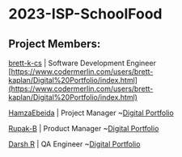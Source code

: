 # 2023-ISP-SchoolFood

## Project Members:
[brett-k-cs](https://github.com/brett-k-cs) | Software Development Engineer  
[https://www.codermerlin.com/users/brett-kaplan/Digital%20Portfolio/index.html](https://www.codermerlin.com/users/brett-kaplan/Digital%20Portfolio/index.html)

[HamzaEbeida](https://github.com/HamzaEbeida) | Project Manager
~[Digital Portfolio](https://www.codermerlin.com/users/hamza-ebeida/Digital%20Portfolio/index.html)

[Rupak-B](https://github.com/Rupak-B) | Product Manager
~[Digital Portfolio](https://www.codermerlin.com/users/rupak-bhattacharya/Digital%20Portfolio/index.html)

[Darsh R](https://github.com/DarshRA) | QA Engineer 
~[Digital Portfolio](https://www.codermerlin.com/users/darsh-radadia/Digital%20Portfolio/index.html)
